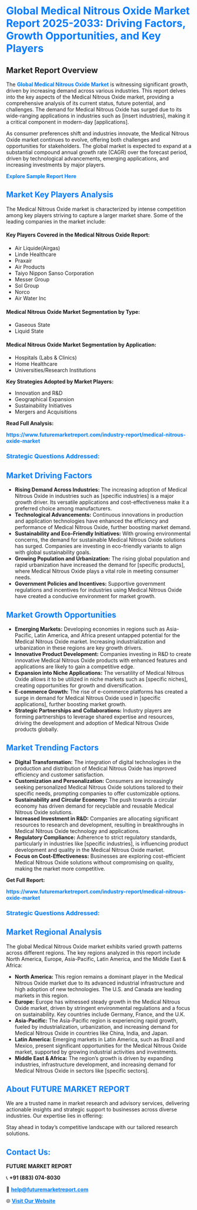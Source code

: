 <h1 style="color: #007BFF;">Global Medical Nitrous Oxide Market Report 2025-2033: Driving Factors, Growth Opportunities, and Key Players</h1>

<section id="overview">
<h2>Market Report Overview</h2>
<p>The <a href="https://www.futuremarketreport.com/industry-report/medical-nitrous-oxide-market" style="color: #007BFF; text-decoration: none;"><strong>Global Medical Nitrous Oxide Market</strong></a> is witnessing significant growth, driven by increasing demand across various industries. This report delves into the key aspects of the Medical Nitrous Oxide market, providing a comprehensive analysis of its current status, future potential, and challenges. The demand for Medical Nitrous Oxide has surged due to its wide-ranging applications in industries such as [insert industries], making it a critical component in modern-day [applications].</p>
<p>As consumer preferences shift and industries innovate, the Medical Nitrous Oxide market continues to evolve, offering both challenges and opportunities for stakeholders. The global market is expected to expand at a substantial compound annual growth rate (CAGR) over the forecast period, driven by technological advancements, emerging applications, and increasing investments by major players.</p>
</section>

<section id="overview">
<p><a href="https://www.futuremarketreport.com/request-sample/reportId=29537" style="color: #007BFF; text-decoration: none;"><strong>Explore Sample Report Here</strong></a></p>
</section>

<section id="key-players">
<h2 style="color: #007BFF;">Market Key Players Analysis</h2>
<p>The Medical Nitrous Oxide market is characterized by intense competition among key players striving to capture a larger market share. Some of the leading companies in the market include:</p>
<h4>Key Players Covered in the Medical Nitrous Oxide Report:</h4>
<ul><li>Air Liquide(Airgas)</li><li>Linde Healthcare</li><li>Praxair</li><li>Air Products</li><li>Taiyo Nippon Sanso Corporation</li><li>Messer Group</li><li>Sol Group</li><li>Norco</li><li>Air Water Inc</li></ul>
<h4>Medical Nitrous Oxide Market Segmentation by Type:</h4>
<ul><li>Gaseous State</li><li>Liquid State</li></ul>

<h4>Medical Nitrous Oxide Market Segmentation by Application:</h4>
<ul><li>Hospitals (Labs &amp; Clinics)</li><li>Home Healthcare</li><li>Universities/Research Institutions</li></ul>
<p><strong>Key Strategies Adopted by Market Players:</strong></p>
<ul>
<li>Innovation and R&D</li>
<li>Geographical Expansion</li>
<li>Sustainability Initiatives</li>
<li>Mergers and Acquisitions</li>
</ul>
</section>

<section>
<p><strong>Read Full Analysis: </strong></p><a href="https://www.futuremarketreport.com/industry-report/medical-nitrous-oxide-market" style="color: #007BFF; text-decoration: none;"><strong>https://www.futuremarketreport.com/industry-report/medical-nitrous-oxide-market</strong></a>
<h3 style="color: #007BFF;">Strategic Questions Addressed:</h3>
</section>

<section id="driving-factors">
<h2 style="color: #007BFF;">Market Driving Factors</h2>
<ul>
<li><strong>Rising Demand Across Industries:</strong> The increasing adoption of Medical Nitrous Oxide in industries such as [specific industries] is a major growth driver. Its versatile applications and cost-effectiveness make it a preferred choice among manufacturers.</li>
<li><strong>Technological Advancements:</strong> Continuous innovations in production and application technologies have enhanced the efficiency and performance of Medical Nitrous Oxide, further boosting market demand.</li>
<li><strong>Sustainability and Eco-Friendly Initiatives:</strong> With growing environmental concerns, the demand for sustainable Medical Nitrous Oxide solutions has surged. Companies are investing in eco-friendly variants to align with global sustainability goals.</li>
<li><strong>Growing Population and Urbanization:</strong> The rising global population and rapid urbanization have increased the demand for [specific products], where Medical Nitrous Oxide plays a vital role in meeting consumer needs.</li>
<li><strong>Government Policies and Incentives:</strong> Supportive government regulations and incentives for industries using Medical Nitrous Oxide have created a conducive environment for market growth.</li>
</ul>
</section>

<section id="growth-opportunities">
<h2 style="color: #007BFF;">Market Growth Opportunities</h2>
<ul>
<li><strong>Emerging Markets:</strong> Developing economies in regions such as Asia-Pacific, Latin America, and Africa present untapped potential for the Medical Nitrous Oxide market. Increasing industrialization and urbanization in these regions are key growth drivers.</li>
<li><strong>Innovative Product Development:</strong> Companies investing in R&D to create innovative Medical Nitrous Oxide products with enhanced features and applications are likely to gain a competitive edge.</li>
<li><strong>Expansion into Niche Applications:</strong> The versatility of Medical Nitrous Oxide allows it to be utilized in niche markets such as [specific niches], creating opportunities for growth and diversification.</li>
<li><strong>E-commerce Growth:</strong> The rise of e-commerce platforms has created a surge in demand for Medical Nitrous Oxide used in [specific applications], further boosting market growth.</li>
<li><strong>Strategic Partnerships and Collaborations:</strong> Industry players are forming partnerships to leverage shared expertise and resources, driving the development and adoption of Medical Nitrous Oxide products globally.</li>
</ul>
</section>

<section id="trending-factors">
<h2 style="color: #007BFF;">Market Trending Factors</h2>
<ul>
<li><strong>Digital Transformation:</strong> The integration of digital technologies in the production and distribution of Medical Nitrous Oxide has improved efficiency and customer satisfaction.</li>
<li><strong>Customization and Personalization:</strong> Consumers are increasingly seeking personalized Medical Nitrous Oxide solutions tailored to their specific needs, prompting companies to offer customizable options.</li>
<li><strong>Sustainability and Circular Economy:</strong> The push towards a circular economy has driven demand for recyclable and reusable Medical Nitrous Oxide solutions.</li>
<li><strong>Increased Investment in R&D:</strong> Companies are allocating significant resources to research and development, resulting in breakthroughs in Medical Nitrous Oxide technology and applications.</li>
<li><strong>Regulatory Compliance:</strong> Adherence to strict regulatory standards, particularly in industries like [specific industries], is influencing product development and quality in the Medical Nitrous Oxide market.</li>
<li><strong>Focus on Cost-Effectiveness:</strong> Businesses are exploring cost-efficient Medical Nitrous Oxide solutions without compromising on quality, making the market more competitive.</li>
</ul>
</section>

<section>
<p><strong>Get Full Report: </strong></p><a href="https://www.futuremarketreport.com/industry-report/medical-nitrous-oxide-market" style="color: #007BFF; text-decoration: none;"><strong>https://www.futuremarketreport.com/industry-report/medical-nitrous-oxide-market</strong></a>
<h3 style="color: #007BFF;">Strategic Questions Addressed:</h3>
</section>


<section id="regional-analysis">
<h2 style="color: #007BFF;">Market Regional Analysis</h2>
<p>The global Medical Nitrous Oxide market exhibits varied growth patterns across different regions. The key regions analyzed in this report include North America, Europe, Asia-Pacific, Latin America, and the Middle East & Africa:</p>
<ul>
<li><strong>North America:</strong> This region remains a dominant player in the Medical Nitrous Oxide market due to its advanced industrial infrastructure and high adoption of new technologies. The U.S. and Canada are leading markets in this region.</li>
<li><strong>Europe:</strong> Europe has witnessed steady growth in the Medical Nitrous Oxide market, driven by stringent environmental regulations and a focus on sustainability. Key countries include Germany, France, and the U.K.</li>
<li><strong>Asia-Pacific:</strong> The Asia-Pacific region is experiencing rapid growth, fueled by industrialization, urbanization, and increasing demand for Medical Nitrous Oxide in countries like China, India, and Japan.</li>
<li><strong>Latin America:</strong> Emerging markets in Latin America, such as Brazil and Mexico, present significant opportunities for the Medical Nitrous Oxide market, supported by growing industrial activities and investments.</li>
<li><strong>Middle East & Africa:</strong> The region’s growth is driven by expanding industries, infrastructure development, and increasing demand for Medical Nitrous Oxide in sectors like [specific sectors].</li>
</ul>
</section>

<footer>
<h2 style="color: #007BFF;">About FUTURE MARKET REPORT</h2>
<p>We are a trusted name in market research and advisory services, delivering actionable insights and strategic support to businesses across diverse industries. Our expertise lies in offering:</p>

<p>Stay ahead in today’s competitive landscape with our tailored research solutions.</p>

<h2 style="color: #007BFF;">Contact Us:</h2>
<p><strong>FUTURE MARKET REPORT</strong></p>
<p>📞 <strong>+91 (883) 074-8030</strong></p>
<p>📧 <strong><a href="mailto:help@futuremarketreport.com" style="color: #007BFF;">help@futuremarketreport.com</a></strong></p>
<p>🌐 <strong><a href="https://www.futuremarketreport.com/" style="color: #007BFF;">Visit Our Website</a></strong></p>
</footer>
